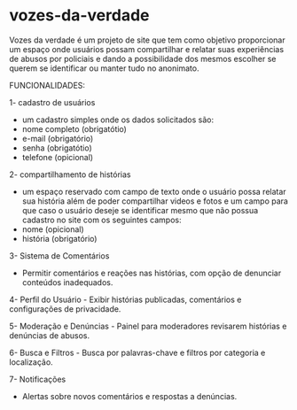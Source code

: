 # vozes-da-verdade

Vozes da verdade é um projeto de site que tem como objetivo proporcionar um espaço onde usuários possam compartilhar e relatar suas experiências de abusos por policiais e dando a possibilidade dos mesmos escolher se querem se identificar ou manter tudo no anonimato.

FUNCIONALIDADES:

1- cadastro de usuários 
   - um cadastro simples onde os dados solicitados são:
   - nome completo (obrigatótio)
   - e-mail (obrigatório)
   - senha (obrigatótio)
   - telefone (opicional)
     
2- compartilhamento de histórias 
   - um espaço reservado com campo de texto onde o usuário possa relatar sua história além de poder compartilhar videos e fotos e um campo para que caso o usuário deseje se identificar mesmo que não possua cadastro no site com os seguintes campos:
   - nome (opicional)
   - história (obrigatório)

3- Sistema de Comentários
   - Permitir comentários e reações nas histórias, com opção de denunciar conteúdos inadequados.
     
     
4- Perfil do Usuário
    - Exibir histórias publicadas, comentários e configurações de privacidade.
    
5- Moderação e Denúncias
    - Painel para moderadores revisarem histórias e denúncias de abusos.
    
6- Busca e Filtros
    - Busca por palavras-chave e filtros por categoria e localização.
     
7- Notificações
 - Alertas sobre novos comentários e respostas a denúncias.

   



